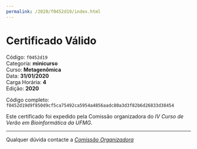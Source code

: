 ```yaml
---
permalink: /2020/f0452d19/index.html
---
```


# Certificado Válido

Código: `f0452d19`<br>
Categoria: **minicurso**<br>
Curso: **Metagenômica**<br>
Data: **31/01/2020**<br>
Carga Horária: **4**<br>
Edição: **2020**<br>


Código completo: `f0452d19d9f850d9cf5ca75492ca5954a4856aadc80a3d3f82b6d26833d38454`


Este certificado foi expedido pela Comissão organizadora do *IV Curso de Verão em Bioinformática da UFMG*.

----

Qualquer dúvida contacte a [_Comissão Organizadora_](<mailto:cursobioinfoufmg@gmail.com$subject=[Certificados]>)

